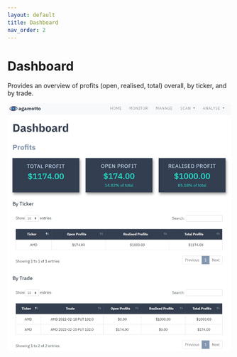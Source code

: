 ```yaml
---
layout: default
title: Dashboard
nav_order: 2
---
```


# Dashboard
Provides an overview of profits (open, realised, total) overall, by ticker, and by trade.

<p align="center">
    <img src="../screenshots/dashboard.jpg">
</p>
